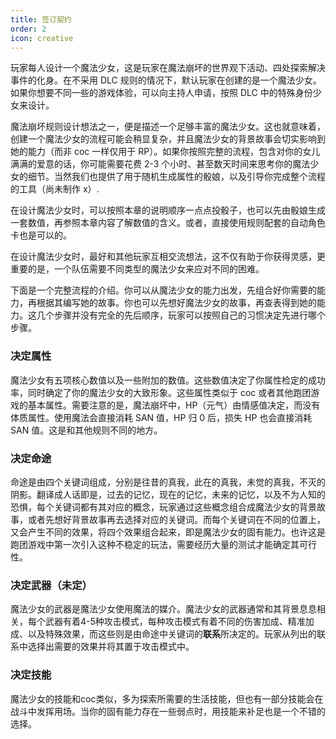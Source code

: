 ```yaml
---
title: 签订契约
order: 2
icon: creative
---
```

玩家每人设计一个魔法少女，这是玩家在魔法崩坏的世界观下活动、四处探索解决事件的化身。在不采用 DLC 规则的情况下，默认玩家在创建的是一个魔法少女。如果你想要不同一些的游戏体验，可以向主持人申请，按照 DLC 中的特殊身份少女来设计。

魔法崩坏规则设计想法之一，便是描述一个足够丰富的魔法少女。这也就意味着，创建一个魔法少女的流程可能会稍显复杂，并且魔法少女的背景故事会切实影响到她的能力（而非 coc 一样仅用于 RP）。如果你按照完整的流程，包含对你的女儿满满的爱意的话，你可能需要花费 2-3 个小时、甚至数天时间来思考你的魔法少女的细节。当然我们也提供了用于随机生成属性的骰娘，以及引导你完成整个流程的工具（尚未制作 x）.

在设计魔法少女时，可以按照本章的说明顺序一点点投骰子，也可以先由骰娘生成一套数值，再参照本章内容了解数值的含义。或者，直接使用规则配套的自动角色卡也是可以的。

在设计魔法少女时，最好和其他玩家互相交流想法，这不仅有助于你获得灵感，更重要的是，一个队伍需要不同类型的魔法少女来应对不同的困难。

下面是一个完整流程的介绍。你可以从魔法少女的能力出发，先组合好你需要的能力，再根据其编写她的故事。你也可以先想好魔法少女的故事，再查表得到她的能力。这几个步骤并没有完全的先后顺序，玩家可以按照自己的习惯决定先进行哪个步骤。

### 决定属性

魔法少女有五项核心数值以及一些附加的数值。这些数值决定了你属性检定的成功率，同时确定了你的魔法少女的大致形象。这些属性类似于 coc 或者其他跑团游戏的基本属性。需要注意的是，魔法崩坏中，HP（元气）由情感值决定，而没有体质属性。使用魔法会直接消耗 SAN 值，HP 归 0 后，损失 HP 也会直接消耗 SAN 值。这是和其他规则不同的地方。

### 决定命途

命途是由四个关键词组成，分别是往昔的真我，此在的真我，未觉的真我，不灭的阴影。翻译成人话即是，过去的记忆，现在的记忆，未来的记忆，以及不为人知的恐惧，每个关键词都有其对应的概念，玩家通过这些概念组合成魔法少女的背景故事，或者先想好背景故事再去选择对应的关键词。而每个关键词在不同的位置上，又会产生不同的效果，将四个效果组合起来，即是魔法少女的固有能力。也许这是跑团游戏中第一次引入这种不稳定的玩法，需要经历大量的测试才能确定其可行性。

### 决定武器（未定）

魔法少女的武器是魔法少女使用魔法的媒介。魔法少女的武器通常和其背景息息相关，每个武器有着4-5种攻击模式，每种攻击模式有着不同的伤害加成、精准加成、以及特殊效果，而这些则是由命途中关键词的**联系**所决定的。玩家从列出的联系中选择出需要的效果并将其置于攻击模式中。

### 决定技能

魔法少女的技能和coc类似，多为探索所需要的生活技能，但也有一部分技能会在战斗中发挥用场。当你的固有能力存在一些弱点时，用技能来补足也是一个不错的选择。